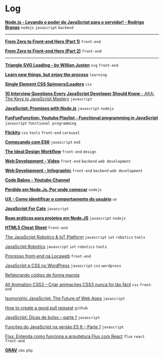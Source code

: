 # Log

[**Node.js - Levando o poder do JavaScript para o servidor! - Rodrigo Branas**](https://www.eventials.com/Globalcode/node-js-levando-o-poder-do-javascript-para-o-servidor/) `nodejs` `javascript` `backend`

---

[**From Zero to Front-end Hero (Part 1)**](https://medium.freecodecamp.com/from-zero-to-front-end-hero-part-1-7d4f7f0bff02#.diyo70801) `front-end`


[**From Zero to Front-end Hero (Part 2)**](https://medium.freecodecamp.com/from-zero-to-front-end-hero-part-2-adfa4824da9b#.oagxdc59f) `front-end`

---

[**Triangle SVG Loading - by Willian Justen**](http://codepen.io/willianjusten/pen/QELMgN) `svg` `front-end`

[**Learn new things, but enjoy the process**](http://gabrielgodoy.com/learn-new-things-but-enjoy-the-process/) `learning`


[**Single Element CSS Spinners/Loaders**](http://projects.lukehaas.me/css-loaders/) `css`


[**10 Interview Questions
Every JavaScript Developer Should Know** -
AKA: The Keys to JavaScript Mastery](https://medium.com/javascript-scene/10-interview-questions-every-javascript-developer-should-know-6fa6bdf5ad95#.gk1e8m6je) `javascript`


[**JavaScript: Promises with Node.js**](http://zpalexander.com/blog/javascript-promises-node-js/) `javascript` `nodejs`


[**FunFunFunction: Youtube Playlist - Functional programming in JavaScript**](https://www.youtube.com/playlist?list=PL0zVEGEvSaeEd9hlmCXrk5yUyqUag-n84) `javascript` `functional programming`


[**Flickity**](http://flickity.metafizzy.co/) `css` `tools` `front-end` `carousel`


[**Começando com ES6**](https://medium.com/@brunovincius/come%C3%A7ando-com-es6-e346298e941b#.ye74ig48m) `javascript` `es6`


[**The Ideal Design Workflow**](https://blog.prototypr.io/the-ideal-design-workflow-2c200b8e337d#.5bwuz3kms) `front-end` `design`


[**Web Development - Video**](https://www.youtube.com/watch?v=pB0WvcxTbCA) `front-end` `backend` `web development`

[**Web Development - Infographic**](https://coggle.it/diagram/52e97f8c5a143de239005d1b/56212c4e4c505e0045c0d3bda59b77e5977c2c9bd40f3fd0b451bdcf8da4aa52) `front-end` `backend` `web development`

[**Code Babes - Youtube Channel**](https://www.youtube.com/channel/UCVg4DAiKW5WgPKKbQAJ89MA)

[**Perdido em Node.Js. Por onde começar**](http://vizir.com.br/2016/06/perdido-em-node-js-por-onde-comecar/) `nodejs`

[**UX - Como identificar o comportamento do usuário**](http://tableless.com.br/ux-como-identificar-o-comportamento-do-usuario/) `ux`

[**JavaScript For Cats**](http://jsforcats.com/) `javascript`

[**Boas práticas para projetos em Node.JS**](http://vizir.com.br/2016/06/boas-praticas-para-projetos-em-node-js/) `javascript` `nodejs`

[**HTML5 Cheat Sheet**](https://hostingfacts.com/html-cheat-sheet/) `front-end`


[The JavaScript Robotics & IoT Platform](http://johnny-five.io/) `javascript` `iot` `robotics` `tools`

[JavaScript Robotics](https://cylonjs.com/) `javascript` `iot` `robotics` `tools`


[Processo front-end na Locaweb](http://tableless.com.br/processo-front-end-na-locaweb/) `front-end`

[JavaScript e CSS no WordPress](http://tableless.com.br/javascript-e-css-no-wordpress/) `javascript` `css` `wordpress`

[Refatorando código de forma marota](http://nomadev.com.br/refatorando-codigo-de-forma-marota/)

[All Animation CSS3 – Criar animações CSS3 nunca foi tão fácil](http://tableless.com.br/animation-css3-criar-animacoes-css3-nunca-foi-tao-facil/) `css` `front-end`

[Isomorphic JavaScript: The Future of Web Apps](http://nerds.airbnb.com/isomorphic-javascript-future-web-apps/) `javascript`

[How to create a good pull request](https://blog.alphasmanifesto.com/2016/07/11/how-to-create-a-good-pull-request/) `github`

[JavaScript: Dicas de bolso – parte 1](http://tableless.com.br/dicas-de-bolso-de-javascript-parte-1/) `javascript`

[Funções do JavaScript na versão ES 6 – Parte 1](http://tableless.com.br/funcoes-javascript-na-versao-es-6-parte-1/) `javascript`

[Flux: Entenda como funciona a arquitetura Flux com React](http://tableless.com.br/flux-entenda-como-funciona-arquitetura-flux-com-react/) `flux` `react` `front-end`

[**GRAV**](https://getgrav.org/) `cms` `php`